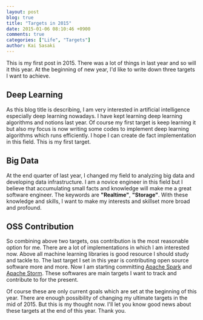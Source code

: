 ```yaml
---
layout: post
blog: true
title: "Targets in 2015"
date: 2015-01-06 08:10:46 +0900
comments: true
categories: ["Life", "Targets"]
author: Kai Sasaki
---
```


This is my first post in 2015. There was a lot of things in last year and so will it this year.
At the beginning of new year, I'd like to write down three targets I want to achieve.

<!-- more -->

## Deep Learning
As this blog title is describing, I am very interested in artificial intelligence especially deep learning nowadays. I have kept learning deep learning algorithms and notions last year. Of course my first target is keep learning it but also my focus is now writing some codes to implement deep learning algorithms which runs efficiently. I hope I can create de fact implementation in this field. This is my first target.

## Big Data
At the end quarter of last year, I changed my field to analyzing big data and developing data infrastructure. I am a novice engineer in this field but I believe that accumulating small facts and knowledge will make me a great software engineer. The keywords are **"Realtime"**, **"Storage"**. With these knowledge and skills, I want to make my interests and skillset more broad and profound.

## OSS Contribution
So combining above two targets, oss contribution is the most reasonable option for me. There are a lot of implementations in which I am interested now. Above all machine learning libraries is good resource I should study and tackle to. The last target I set in this year is contributing open source software more and more. Now I am starting committing [Apache Spark](https://spark.apache.org/) and [Apache Storm](https://storm.apache.org/). These softwares are main targets I want to track and contribute to for the present.

Of course these are only current goals which are set at the beginning of this year. There are enough possibility of changing my ultimate targets in the mid of 2015. But this is my thought now. I'll let you know good news about these targets at the end of this year. Thank you.
